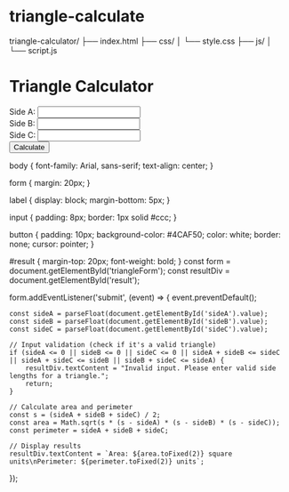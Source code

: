 # triangle-calculate
triangle-calculator/
├── index.html
├── css/
│   └── style.css
├── js/
│   └── script.js
<!DOCTYPE html>
<html lang="en">
<head>
    <meta charset="UTF-8">
    <meta name="viewport" content="width=device-width, initial-scale=1.0">
    <title>Triangle Calculator</title>
    <link rel="stylesheet" href="css/style.css">
</head>
<body>
    <h1>Triangle Calculator</h1>
    <form id="triangleForm">
        <label for="sideA">Side A:</label>
        <input type="number" id="sideA" required>
        <br>
        <label for="sideB">Side B:</label>
        <input type="number" id="sideB" required>
        <br>
        <label for="sideC">Side C:</label>
        <input type="number" id="sideC" required>
        <br>
        <button type="submit">Calculate</button>
    </form>
    <div id="result"></div>
    <script src="js/script.js"></script>
</body>
</html>
body {
    font-family: Arial, sans-serif;
    text-align: center;
}

form {
    margin: 20px;
}

label {
    display: block;
    margin-bottom: 5px;
}

input {
    padding: 8px;
    border: 1px solid #ccc;
}

button {
    padding: 10px;
    background-color: #4CAF50;
    color: white;
    border: none;
    cursor: pointer;
}

#result {
    margin-top: 20px;
    font-weight: bold;
}
const form = document.getElementById('triangleForm');
const resultDiv = document.getElementById('result');

form.addEventListener('submit', (event) => {
    event.preventDefault();

    const sideA = parseFloat(document.getElementById('sideA').value);
    const sideB = parseFloat(document.getElementById('sideB').value);
    const sideC = parseFloat(document.getElementById('sideC').value);

    // Input validation (check if it's a valid triangle)
    if (sideA <= 0 || sideB <= 0 || sideC <= 0 || sideA + sideB <= sideC || sideA + sideC <= sideB || sideB + sideC <= sideA) {
        resultDiv.textContent = "Invalid input. Please enter valid side lengths for a triangle.";
        return;
    }

    // Calculate area and perimeter
    const s = (sideA + sideB + sideC) / 2;
    const area = Math.sqrt(s * (s - sideA) * (s - sideB) * (s - sideC));
    const perimeter = sideA + sideB + sideC;

    // Display results
    resultDiv.textContent = `Area: ${area.toFixed(2)} square units\nPerimeter: ${perimeter.toFixed(2)} units`;
});